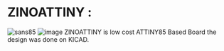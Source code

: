 # ZINOATTINY : 
![sans85](https://user-images.githubusercontent.com/67480079/187477509-f5b38f23-9ad2-40b7-a743-0d878c209ca9.jpg)
![image](https://user-images.githubusercontent.com/67480079/187478066-9ad9fcbe-6df8-44c9-8f72-7ebbcd60764f.png)
ZINOATTINY is low cost ATTINY85 Based Board the design was done on KICAD.
